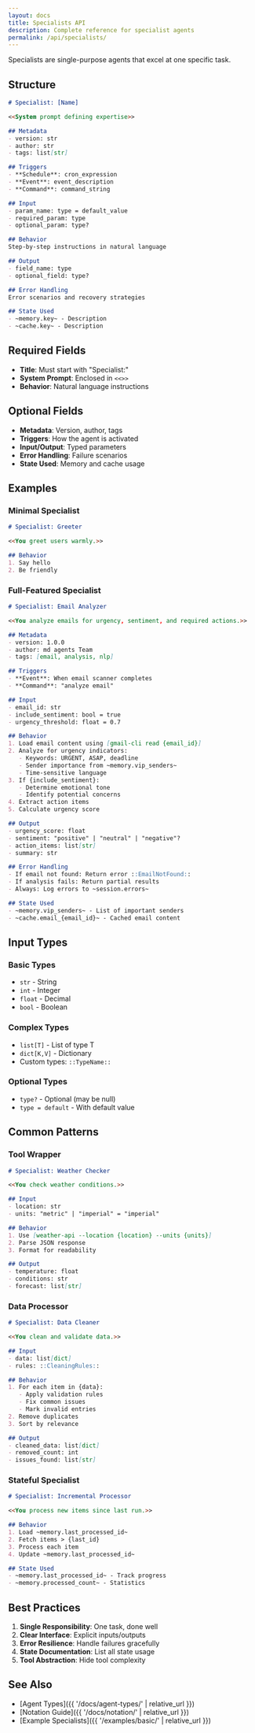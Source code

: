 ```yaml
---
layout: docs
title: Specialists API
description: Complete reference for specialist agents
permalink: /api/specialists/
---
```


Specialists are single-purpose agents that excel at one specific task.

## Structure

```markdown
# Specialist: [Name]

<<System prompt defining expertise>>

## Metadata
- version: str
- author: str
- tags: list[str]

## Triggers
- **Schedule**: cron_expression
- **Event**: event_description
- **Command**: command_string

## Input
- param_name: type = default_value
- required_param: type
- optional_param: type?

## Behavior
Step-by-step instructions in natural language

## Output
- field_name: type
- optional_field: type?

## Error Handling
Error scenarios and recovery strategies

## State Used
- ~memory.key~ - Description
- ~cache.key~ - Description
```

## Required Fields

- **Title**: Must start with "Specialist:"
- **System Prompt**: Enclosed in `<<>>`
- **Behavior**: Natural language instructions

## Optional Fields

- **Metadata**: Version, author, tags
- **Triggers**: How the agent is activated
- **Input/Output**: Typed parameters
- **Error Handling**: Failure scenarios
- **State Used**: Memory and cache usage

## Examples

### Minimal Specialist

```markdown
# Specialist: Greeter

<<You greet users warmly.>>

## Behavior
1. Say hello
2. Be friendly
```

### Full-Featured Specialist

```markdown
# Specialist: Email Analyzer

<<You analyze emails for urgency, sentiment, and required actions.>>

## Metadata
- version: 1.0.0
- author: md agents Team
- tags: [email, analysis, nlp]

## Triggers
- **Event**: When email scanner completes
- **Command**: "analyze email"

## Input
- email_id: str
- include_sentiment: bool = true
- urgency_threshold: float = 0.7

## Behavior
1. Load email content using [gmail-cli read {email_id}]
2. Analyze for urgency indicators:
   - Keywords: URGENT, ASAP, deadline
   - Sender importance from ~memory.vip_senders~
   - Time-sensitive language
3. If {include_sentiment}:
   - Determine emotional tone
   - Identify potential concerns
4. Extract action items
5. Calculate urgency score

## Output
- urgency_score: float
- sentiment: "positive" | "neutral" | "negative"?
- action_items: list[str]
- summary: str

## Error Handling
- If email not found: Return error ::EmailNotFound::
- If analysis fails: Return partial results
- Always: Log errors to ~session.errors~

## State Used
- ~memory.vip_senders~ - List of important senders
- ~cache.email_{email_id}~ - Cached email content
```

## Input Types

### Basic Types
- `str` - String
- `int` - Integer
- `float` - Decimal
- `bool` - Boolean

### Complex Types
- `list[T]` - List of type T
- `dict[K,V]` - Dictionary
- Custom types: `::TypeName::`

### Optional Types
- `type?` - Optional (may be null)
- `type = default` - With default value

## Common Patterns

### Tool Wrapper
```markdown
# Specialist: Weather Checker

<<You check weather conditions.>>

## Input
- location: str
- units: "metric" | "imperial" = "imperial"

## Behavior
1. Use [weather-api --location {location} --units {units}]
2. Parse JSON response
3. Format for readability

## Output
- temperature: float
- conditions: str
- forecast: list[str]
```

### Data Processor
```markdown
# Specialist: Data Cleaner

<<You clean and validate data.>>

## Input
- data: list[dict]
- rules: ::CleaningRules::

## Behavior
1. For each item in {data}:
   - Apply validation rules
   - Fix common issues
   - Mark invalid entries
2. Remove duplicates
3. Sort by relevance

## Output
- cleaned_data: list[dict]
- removed_count: int
- issues_found: list[str]
```

### Stateful Specialist
```markdown
# Specialist: Incremental Processor

<<You process new items since last run.>>

## Behavior
1. Load ~memory.last_processed_id~
2. Fetch items > {last_id}
3. Process each item
4. Update ~memory.last_processed_id~

## State Used
- ~memory.last_processed_id~ - Track progress
- ~memory.processed_count~ - Statistics
```

## Best Practices

1. **Single Responsibility**: One task, done well
2. **Clear Interface**: Explicit inputs/outputs  
3. **Error Resilience**: Handle failures gracefully
4. **State Documentation**: List all state usage
5. **Tool Abstraction**: Hide tool complexity

## See Also

- [Agent Types]({{ '/docs/agent-types/' | relative_url }})
- [Notation Guide]({{ '/docs/notation/' | relative_url }})
- [Example Specialists]({{ '/examples/basic/' | relative_url }})